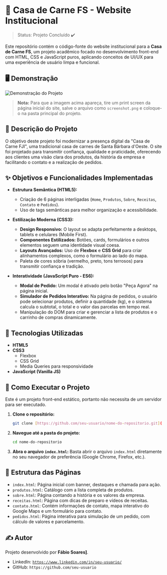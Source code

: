 # 🥩 Casa de Carne FS - Website Institucional

> Status: Projeto Concluído ✔️

Este repositório contém o código-fonte do website institucional para a **Casa de Carne FS**, um projeto acadêmico focado no desenvolvimento front-end com HTML, CSS e JavaScript puros, aplicando conceitos de UI/UX para uma experiência de usuário limpa e funcional.

## 🖥️ Demonstração

![Demonstração do Projeto](./screenshot.png)
> **Nota:** Para que a imagem acima apareça, tire um print screen da página inicial do site, salve o arquivo como `screenshot.png` e coloque-o na pasta principal do projeto.

## 📝 Descrição do Projeto

O objetivo deste projeto foi modernizar a presença digital da "Casa de Carne FJI", uma tradicional casa de carnes de Santa Bárbara d'Oeste. O site foi projetado para transmitir confiança, qualidade e praticidade, oferecendo aos clientes uma visão clara dos produtos, da história da empresa e facilitando o contato e a realização de pedidos.

## ✨ Objetivos e Funcionalidades Implementadas

- **Estrutura Semântica (HTML5):**
  - Criação de 6 páginas interligadas (`Home`, `Produtos`, `Sobre`, `Receitas`, `Contato` e `Pedidos`).
  - Uso de tags semânticas para melhor organização e acessibilidade.

- **Estilização Moderna (CSS3):**
  - **Design Responsivo:** O layout se adapta perfeitamente a desktops, tablets e celulares (Mobile First).
  - **Componentes Estilizados:** Botões, cards, formulários e outros elementos seguem uma identidade visual coesa.
  - **Layouts Avançados:** Uso de **Flexbox** e **CSS Grid** para criar alinhamentos complexos, como o formulário ao lado do mapa.
  - Paleta de cores sóbria (vermelho, preto, tons terrosos) para transmitir confiança e tradição.

- **Interatividade (JavaScript Puro - ES6):**
  - **Modal de Pedido:** Um modal é ativado pelo botão "Peça Agora" na página inicial.
  - **Simulador de Pedidos Interativo:** Na página de pedidos, o usuário pode selecionar produtos, definir a quantidade (kg), e o sistema calcula o subtotal, o total e o valor das parcelas em tempo real.
  - Manipulação do DOM para criar e gerenciar a lista de produtos e o carrinho de compras dinamicamente.

## 🚀 Tecnologias Utilizadas

- **HTML5**
- **CSS3**
  - Flexbox
  - CSS Grid
  - Media Queries para responsividade
- **JavaScript (Vanilla JS)**

## 📂 Como Executar o Projeto

Este é um projeto front-end estático, portanto não necessita de um servidor para ser executado.

1.  **Clone o repositório:**
    ```bash
    git clone [https://github.com/seu-usuario/nome-do-repositorio.git](https://github.com/seu-usuario/nome-do-repositorio.git)
    ```
2.  **Navegue até a pasta do projeto:**
    ```bash
    cd nome-do-repositorio
    ```
3.  **Abra o arquivo `index.html`:**
    Basta abrir o arquivo `index.html` diretamente no seu navegador de preferência (Google Chrome, Firefox, etc.).

## 📄 Estrutura das Páginas

- `index.html`: Página inicial com banner, destaques e chamada para ação.
- `produtos.html`: Catálogo com a lista completa de produtos.
- `sobre.html`: Página contando a história e os valores da empresa.
- `receitas.html`: Página com dicas de preparo e vídeos de receitas.
- `contato.html`: Contém informações de contato, mapa interativo do Google Maps e um formulário para contato.
- `pedidos.html`: Página interativa para simulação de um pedido, com cálculo de valores e parcelamento.

## ✍️ Autor

Projeto desenvolvido por **Fábio Soares]**.

- LinkedIn: [`https://www.linkedin.com/in/seu-usuario/`](https://www.linkedin.com/in/seu-usuario/)
- GitHub: `https://github.com/seu-usuario`
